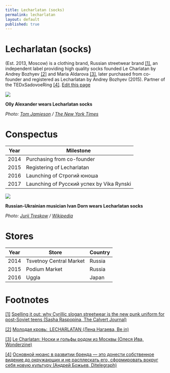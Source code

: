 ```yaml
---
title: Lecharlatan (socks)
permalink: lecharlatan
layout: default
published: true
---
```


# Lecharlatan (socks)

(Est. 2013, Moscow) is a clothing brand, Russian streetwear brand <span id="a1">[\[1\]](#f1)</span>, an independent label providing high quality socks founded Le Charlatan by Andrey Bozhyev <span id="a2">[\[2\]](#f2)</span> and Maria Aldarova <span id="a3">[\[3\]](#f3)</span>, later purchased from co-founder and registered as Lecharlatan by Andrey Bozhyev (2015). Partner of the TEDxSadovoeRing <span id="a4">[\[4\]](#f4)</span>. [Edit this page](http://prose.io/#indexmod/encyclopedia/edit/master/lecharlatan.md)

![](https://static01.nyt.com/images/2015/07/05/arts/05SNAPSHOT/05SNAPSHOT-blog427.jpg)

**Olly Alexander wears Lecharlatan socks**

*Photo: [Tom Jamieson](tom-jamieson) / [The New York Times](https://www.nytimes.com/2015/07/05/arts/music/olly-alexander-releases-his-debut-album-with-years-years)*

# Conspectus

|Year|Milestone|
|----|---------|
|2014|Purchasing from co-founder|
|2015|Registering of Lecharlatan|
|2016|Launching of Строгий юноша|
|2017|Launching of Русский успех by Vika Rynski|

![](https://upload.wikimedia.org/wikipedia/commons/1/16/%D0%98%D0%B2%D0%B0%D0%BD_%D0%94%D0%BE%D1%80%D0%BD_%D1%84%D0%BE%D1%82%D0%BE%D1%81%D0%B5%D1%81%D1%81%D0%B8%D1%8F.png)

**Russian-Ukrainian musician Ivan Dorn wears Lecharlatan socks**

*Photo: [Jurij Treskow](/jurij-treskow) / [Wikipedia](https://en.wikipedia.org/wiki/Ivan_Dorn)*

# Stores

|Year|Store|Country|
|----|---------|---|
|2014|Tsvetnoy Central Market|Russia|
|2015|Podium Market|Russia|
|2016|Uggla|Japan|

# Footnotes

[[1]](#a1) <span id="f1"></span> [Spelling it out: why Cyrillic slogan streetwear is the new punk uniform for post-Soviet teens (Sasha Raspopina, The Calvert Journal)](http://calvertjournal.com/articles/show/6278/cyrillic-slogan-streetwear-clothing-rubchinskiy-vetements)

[[2]](#a2) <span id="f2"></span> [Молодая кровь: LECHARLATAN (Лена Нагаева, Be in)](http://www.be-in.ru/people/35783-lecharlatan)

[[3]](#a3) <span id="f3"></span> [Le Charlatan: Носки и гольфы родом из Москвы (Олеся Ива, Wonderzine)](http://www.wonderzine.com/wonderzine/style/new_faces/200619-le-charlatan-socks)

[[4]](#a4) <span id="f4"></span> [Основной нюанс в развитии бренда — это донести собственное видение до окружающих и не расплескать его, сформировать вокруг себя новую культуру (Андрей Божьев, Ditelegraph)](http://ditelegraph.ru/members/news/37)
